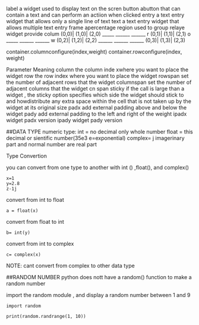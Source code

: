 label   a widget used to display text on the scren
button  abutton that can contain a text and can perform an actiion when clicked
entry   a text entry widget that allows only a single line of text 
text    a text entry widget that allows multiple text entry 
frame   apercentage region used to group relaye widget provide 
         colum
    (0,0)| (1,0)| (2,0)
    _____ ______ ______
r   (0,1)| (1,1)| (2,1)
o   _____ ______ ______
w   (0,2)| (1,2)| (2,2)
    ______ ______ ______
    (0,3)| (1,3)| (2,3)
        
container.columnconfigure(index,weight)
container.rowconfigure(index, weight)


Parameter    Meaning
column       the column inde xwhere you want to place the widget
row          the row index where you want to place the widget
rowspan      set the number of adjacent rows that the widget
columnspan   set the number of adjacent columns that the widget cn span 
sticky       if the call is large than a widget , the sticky option specifies 
             which side the widget should stick to and howdistribute any extra 
             space within the cell that is not taken  up by the widget at its original size
padx         add external padding above and below the widget
pady        add external padding to the left and right of the weight
ipadx       widget padx version
ipady       widget pady version


##DATA TYPE
numeric type:
int = no decimal only whole number 
float = this decimal or sientific number(35e3 e=exponential)
complex= j imagerinary part and normal number are real part

Type Convertion

you can convert from one type to another with int () ,float(), and complex()
```
x=1
y=2.8
z-1j
```

convert from int to float 
```
a = float(x)
```

convert from float to int 
```
b= int(y)
```

convert from int to complex 
```
c= complex(x)
```
NOTE: cant convert from complex to other data type

##RANDOM NUMBER 
python does nott have a random() function to make a random number 

import the random module , and display a random number between 1 and 9

```
import random

print(random.randrange(1, 10))
```